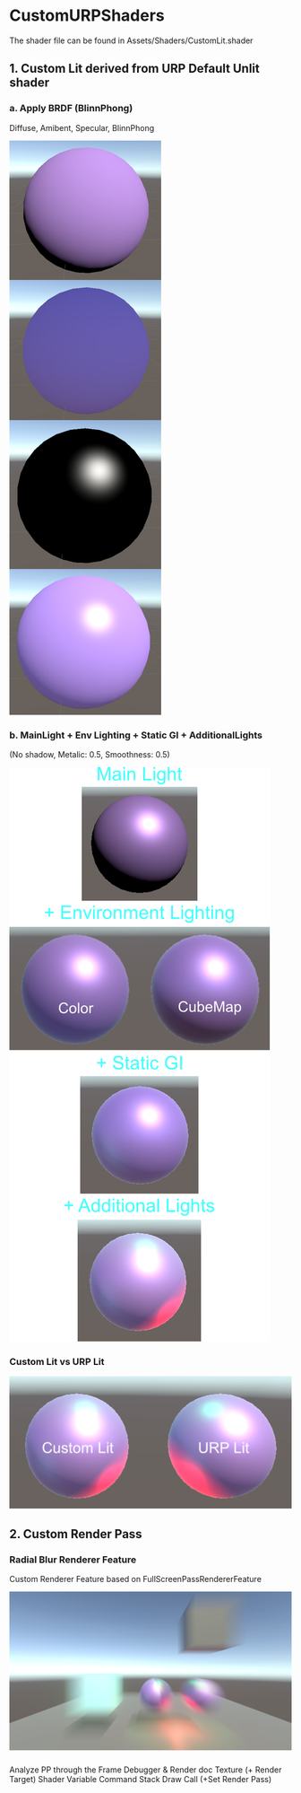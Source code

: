 # CustomURPShaders
The shader file can be found in Assets/Shaders/CustomLit.shader


## 1. Custom Lit derived from URP Default Unlit shader
### a. Apply BRDF (BlinnPhong)

Diffuse, Amibent, Specular, BlinnPhong

![BlinnPhong](/Images/BlinnPhong.png)


### b. MainLight + Env Lighting + Static GI + AdditionalLights

(No shadow, Metalic: 0.5, Smoothness: 0.5)

![URPPBR](/Images/URPPBR.png)


### Custom Lit vs URP Lit
![Comparison](/Images/Comparison.png)


## 2. Custom Render Pass
### Radial Blur Renderer Feature
Custom Renderer Feature based on FullScreenPassRendererFeature

![RadialBlur](/Images/RadialBlur.png)


###
Analyze PP through the Frame Debugger & Render doc
Texture (+ Render Target)
Shader Variable
Command Stack
Draw Call (+Set Render Pass) 
